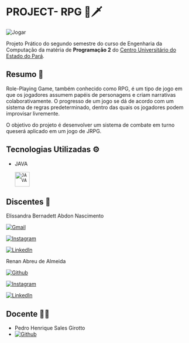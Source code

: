 # PROJECT- RPG 🔮🗡

![Jogar](https://img.freepik.com/vetores-gratis/sala-de-jogador-plana-organica-ilustrada_23-2148919928.jpg)

Projeto Prático do segundo semestre do curso de Engenharia da Computação da matéria de **Programação 2** do [Centro Universitário do Estado do Pará](https://www.cesupa.br/).

## Resumo :open_book:

Role-Playing Game, também conhecido como RPG, é um tipo de jogo em que os jogadores assumem papéis de personagens e criam narrativas colaborativamente. O progresso de um jogo se dá de acordo com um sistema de regras predeterminado, dentro das quais os jogadores podem improvisar livremente.

O objetivo do projeto é desenvolver um sistema de combate em turno queserá aplicado em um jogo de JRPG.

## Tecnologias Utilizadas :gear:
- JAVA

  <code><img   width="40px" src="https://cdn.jsdelivr.net/gh/devicons/devicon/icons/java/java-original.svg" title = "JAVA"/></code>

## Discentes :pushpin:

Elissandra Bernadett Abdon Nascimento

   [![Gmail](https://img.shields.io/badge/Gmail-D14836?style=for-the-badge&logo=gmail&logoColor=white)](mailto:)
   
   [![Instagram](https://img.shields.io/badge/Instagram-E4405F?style=for-the-badge&logo=instagram&logoColor=white)](https://www.instagram.com/elissandra.__/)

   [![LinkedIn](https://img.shields.io/badge/LinkedIn-0077B5?style=for-the-badge&logo=linkedin&logoColor=white)](https://www.linkedin.com/in/elissandra-nascimento-32b578268/)



Renan Abreu de Almeida

   [![Github](https://img.shields.io/badge/GitHub-100000?style=for-the-badge&logo=github&logoColor=white)](https://github.com/RenanAbreu09)
   
   [![Instagram](https://img.shields.io/badge/Instagram-E4405F?style=for-the-badge&logo=instagram&logoColor=white)](https://www.instagram.com/renan_abr/)

   [![LinkedIn](https://img.shields.io/badge/LinkedIn-0077B5?style=for-the-badge&logo=linkedin&logoColor=white)](https://www.linkedin.com/in/renan-abreu-de-almeida-1b9b38290/)
  
## Docente :man_teacher: 

- Pedro Henrique Sales Girotto
- [![Github](https://img.shields.io/badge/GitHub-100000?style=for-the-badge&logo=github&logoColor=white)](https://github.com/PedroGirotto)
